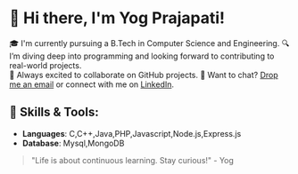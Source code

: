 # 👋 Hi there, I'm Yog Prajapati!

🎓 I'm currently pursuing a B.Tech in Computer Science and Engineering.
🔍 I’m diving deep into programming and looking forward to contributing to real-world projects.  
🤝 Always excited to collaborate on GitHub projects.
💬 Want to chat? [Drop me an email](mailto:yogprajapati08@gmail.com) or connect with me on [LinkedIn](www.linkedin.com/in/yogprajapati).

## 🧰 Skills & Tools:

- **Languages**: C,C++,Java,PHP,Javascript,Node.js,Express.js
- **Database**: Mysql,MongoDB

> "Life is about continuous learning. Stay curious!" - Yog
